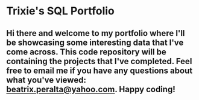 # Trixie's SQL Portfolio

## Hi there and welcome to my portfolio where I'll be showcasing some interesting data that I've come across. This code repository will be containing the projects that I've completed. Feel free to email me if you have any questions about what you've viewed: beatrix.peralta@yahoo.com. Happy coding!
